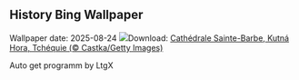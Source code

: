 ## History Bing Wallpaper
Wallpaper date: 2025-08-24
![](https://www.bing.com/th?id=OHR.SaintBarbaras_FR-CA8370632237_UHD.jpg&w=1000)Download: [Cathédrale Sainte-Barbe, Kutná Hora, Tchéquie (© Castka/Getty Images)](https://www.bing.com/th?id=OHR.SaintBarbaras_FR-CA8370632237_UHD.jpg)

Auto get programm by LtgX
